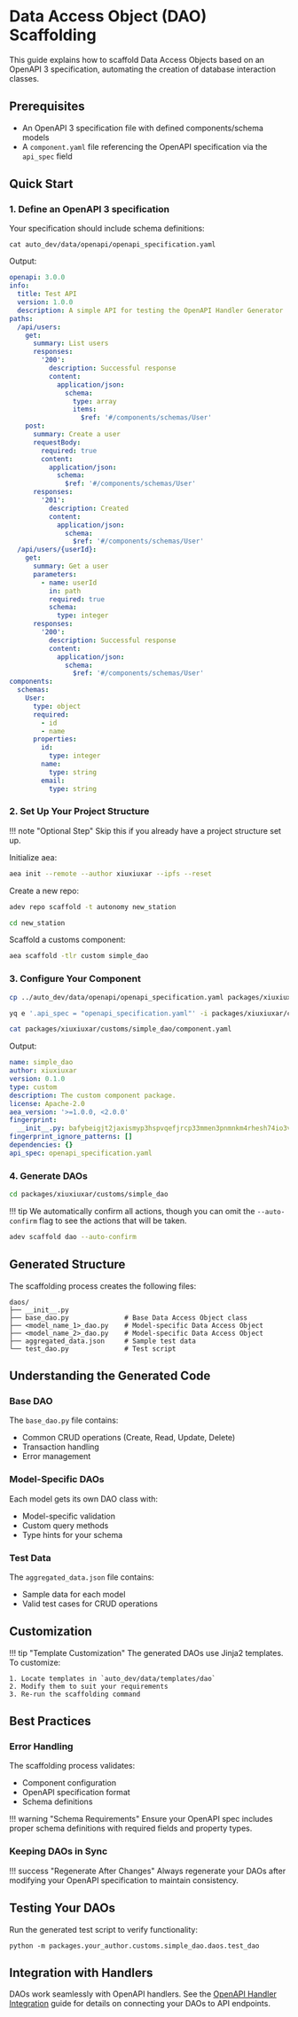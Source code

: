 # Data Access Object (DAO) Scaffolding

This guide explains how to scaffold Data Access Objects based on an OpenAPI 3 specification, automating the creation of database interaction classes.

## Prerequisites

- An OpenAPI 3 specification file with defined components/schema models
- A `component.yaml` file referencing the OpenAPI specification via the `api_spec` field

## Quick Start

### 1. Define an OpenAPI 3 specification

Your specification should include schema definitions:

```
cat auto_dev/data/openapi/openapi_specification.yaml
```

Output:

```yaml
openapi: 3.0.0
info:
  title: Test API
  version: 1.0.0
  description: A simple API for testing the OpenAPI Handler Generator
paths:
  /api/users:
    get:
      summary: List users
      responses:
        '200':
          description: Successful response
          content:
            application/json:    
              schema:
                type: array
                items:
                  $ref: '#/components/schemas/User'
    post:
      summary: Create a user
      requestBody:
        required: true
        content:
          application/json:
            schema:
              $ref: '#/components/schemas/User'
      responses:
        '201':
          description: Created
          content:
            application/json:    
              schema:
                $ref: '#/components/schemas/User'
  /api/users/{userId}:
    get:
      summary: Get a user
      parameters:
        - name: userId
          in: path
          required: true
          schema:
            type: integer
      responses:
        '200':
          description: Successful response
          content:
            application/json:    
              schema:
                $ref: '#/components/schemas/User'
components:
  schemas:
    User:
      type: object
      required:
        - id
        - name
      properties:
        id:
          type: integer
        name:
          type: string
        email:
          type: string
```

### 2. Set Up Your Project Structure

!!! note "Optional Step"
    Skip this if you already have a project structure set up.

Initialize aea:
```bash
aea init --remote --author xiuxiuxar --ipfs --reset 
```

Create a new repo:
```bash
adev repo scaffold -t autonomy new_station
```

```bash
cd new_station
```

Scaffold a customs component:
```bash
aea scaffold -tlr custom simple_dao
```

### 3. Configure Your Component

```bash
cp ../auto_dev/data/openapi/openapi_specification.yaml packages/xiuxiuxar/customs/simple_dao/
```

```bash
yq e '.api_spec = "openapi_specification.yaml"' -i packages/xiuxiuxar/customs/simple_dao/component.yaml
```

```bash
cat packages/xiuxiuxar/customs/simple_dao/component.yaml
```

Output:

```yaml
name: simple_dao
author: xiuxiuxar
version: 0.1.0
type: custom
description: The custom component package.
license: Apache-2.0
aea_version: '>=1.0.0, <2.0.0'
fingerprint:
  __init__.py: bafybeigjt2jaxismyp3hspvqefjrcp33mmen3pnmnkm4rhesh74io3vikm
fingerprint_ignore_patterns: []
dependencies: {}
api_spec: openapi_specification.yaml
```

### 4. Generate DAOs

```bash
cd packages/xiuxiuxar/customs/simple_dao
```

!!! tip
    We automatically confirm all actions, though you can omit the `--auto-confirm` flag to see the actions that will be taken.

```bash
adev scaffold dao --auto-confirm
```

## Generated Structure

The scaffolding process creates the following files:

```
daos/
├── __init__.py
├── base_dao.py              # Base Data Access Object class
├── <model_name_1>_dao.py    # Model-specific Data Access Object
├── <model_name_2>_dao.py    # Model-specific Data Access Object
├── aggregated_data.json     # Sample test data
└── test_dao.py              # Test script
```

## Understanding the Generated Code

### Base DAO

The `base_dao.py` file contains:

- Common CRUD operations (Create, Read, Update, Delete)
- Transaction handling
- Error management

### Model-Specific DAOs

Each model gets its own DAO class with:

- Model-specific validation
- Custom query methods
- Type hints for your schema

### Test Data

The `aggregated_data.json` file contains:

- Sample data for each model
- Valid test cases for CRUD operations

## Customization

!!! tip "Template Customization"
    The generated DAOs use Jinja2 templates. To customize:
    
    1. Locate templates in `auto_dev/data/templates/dao`
    2. Modify them to suit your requirements
    3. Re-run the scaffolding command

## Best Practices

### Error Handling

The scaffolding process validates:

- Component configuration
- OpenAPI specification format
- Schema definitions

!!! warning "Schema Requirements"
    Ensure your OpenAPI spec includes proper schema definitions with required fields and property types.

### Keeping DAOs in Sync

!!! success "Regenerate After Changes"
    Always regenerate your DAOs after modifying your OpenAPI specification to maintain consistency.

## Testing Your DAOs

Run the generated test script to verify functionality:

```
python -m packages.your_author.customs.simple_dao.daos.test_dao
```

## Integration with Handlers

DAOs work seamlessly with OpenAPI handlers. See the [OpenAPI Handler Integration](openapi.md) guide for details on connecting your DAOs to API endpoints.